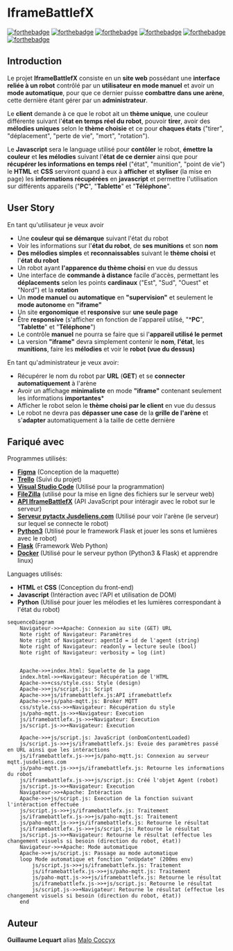 # IframeBattlefX

[![forthebadge](https://forthebadge.com/images/badges/it-works-why.svg)](https://forthebadge.com) [![forthebadge](https://forthebadge.com/images/badges/built-with-love.svg)](https://forthebadge.com) [![forthebadge](https://forthebadge.com/images/badges/for-robots.svg)](https://forthebadge.com)
[![forthebadge](https://forthebadge.com/images/badges/made-with-javascript.svg)](https://forthebadge.com) [![forthebadge](https://forthebadge.com/images/badges/uses-html.svg)](https://forthebadge.com) [![forthebadge](https://forthebadge.com/images/badges/uses-css.svg)](https://forthebadge.com)

## Introduction

Le projet **IframeBattlefX** consiste en un **site web** possédant une **interface reliée à un robot** contrôlé par un **utilisateur en mode manuel** et avoir un **mode automatique**, pour que ce dernier puisse **combattre dans une arène**, cette dernière étant gérer par un **administrateur**.

Le **client** demande à ce que le robot ait un **thème unique**, une couleur différente suivant l'**état en temps réel du robot**, pouvoir **tirer**, avoir des **mélodies uniques** selon le **thème choisie** et ce pour **chaques états** ("tirer", "déplacement", "perte de vie", "mort", "rotation").

Le **Javascript** sera le language utilisé pour **contôler** le robot, **émettre la couleur** et **les mélodies** suivant l'**état de ce dernier** ainsi que pour **récupérer les informations en temps réel** ("état", "munition", "point de vie") le **HTML** et **CSS** serviront quand à eux à **afficher** et **styliser** (la mise en page) les **informations récupérées** en **javascript** et permettre l'utilisation sur différents appareils ("**PC**", "**Tablette**" et "**Téléphone**".


## User Story
 
En tant qu'utilisateur je veux avoir
* Une **couleur qui se démarque** suivant l'état du robot
* Voir les informations sur l'**état du robot**, de **ses munitions** et son **nom**
* **Des mélodies simples** et **reconnaissables** suivant le **thème choisi** et l'**état du robot**
* Un robot ayant **l'apparence du thème choisi** en vue du dessus
* Une interface de **commande à distance** facile d'accès, permettant les **déplacements** selon les points **cardinaux** ("Est", "Sud", "Ouest" et "Nord") et la **rotation**
* Un **mode manuel** ou **automatique** en **"supervision"** et seulement le **mode autonome** en **"iframe"**
* Un site **ergonomique** et **responsive** sur **une seule page**
* Être **responsive** (s'afficher en fonction de l'appareil utilsé, "***PC**", "**Tablette**" et "**Téléphone**")
* Le contrôle **manuel** ne pourra se faire que si l'**appareil utilisé le permet**
* La version **"iframe"** devra simplement contenir le **nom**, **l'état**, les **munitions**, faire les **mélodies** et voir le **robot (vue du dessus)**

En tant qu'administrateur je veux avoir:

* Récupérer le nom du robot par **URL** (**GET**) et se **connecter automatiquement** à l'arène 
* Avoir un affichage **minimaliste** en mode **"iframe"** contenant seulement les informations **importantes***
* Afficher le robot selon le **thème choisi par le client** en vue du dessus
* Le robot ne devra pas **dépasser une case** de la **grille de l'arène** et s'**adapter** automatiquement à la taille de cette dernière

## Fariqué avec

Programmes utilisés:
* **[Figma](https://www.figma.com/)** (Conception de la maquette)
* **[Trello](https://trello.com/)** (Suivi du projet)
* **[Visual Studio Code](https://code.visualstudio.com/)** (Utilisé pour la programmation) 
* **[FileZilla](https://filezilla-project.org/)** (utilisé pour la mise en ligne des fichiers sur le serveur web)
* **[API IframeBattlefX](https://github.com/MaloCoccyx/IframeBattlefX/blob/main/js/iframebattlefx.js)** (API JavaScript pour intéragir avec le robot sur le serveur)
* **[Serveur pytactx Jusdeliens.com](http://jusdeliens.com/play/pytactx/)** (Utilisé pour voir l'arène (le serveur) sur lequel se connecte le robot)
* **[Python3](https://www.python.org/download/releases/3.0/)** (Utilisé pour le framework Flask et jouer les sons et lumières avec le robot)
* **[Flask](https://flask.palletsprojects.com/)** (Framework Web Python)
* **[Docker](https://www.docker.com/)** (Utilisé pour le serveur python (Python3 & Flask) et apprendre linux)

Languages utilisés:
* **HTML** et **CSS** (Conception du front-end)
* **Javascript** (Intéraction avec l'API et utilisation de DOM)
* **Python** (Utilisé pour jouer les mélodies et les lumières correspondant à l'état du robot)

```mermaid
sequenceDiagram
    Navigateur->>+Apache: Connexion au site (GET) URL
    Note right of Navigateur: Paramètres
    Note right of Navigateur: agentId = id de l'agent (string)
    Note right of Navigateur: readonly = lecture seule (bool)
    Note right of Navigateur: verbosity = log (int)


    Apache->>+index.html: Squelette de la page
    index.html->>+Navigateur: Récupération de l'HTML
    Apache->>+css/style.css: Style (design)
    Apache->>+js/script.js: Script
    Apache->>+js/iframebattlefx.js:API iframebattlefx
    Apache->>+js/paho-mqtt.js: Broker MQTT
    css/style.css->>+Navigateur: Récupération du style
    js/paho-mqtt.js->>+Navigateur: Execution
    js/iframebattlefx.js->>+Navigateur: Execution
    js/script.js->>+Navigateur: Execution
    
    Apache->>+js/script.js: JavaScript (onDomContentLoaded)
    js/script.js->>+js/iframebattlefx.js: Evoie des paramètres passé en URL ainsi que les intéractions
    js/iframebattlefx.js->>+js/paho-mqtt.js: Connexion au serveur mqtt.jusdeliens.com
    js/paho-mqtt.js->>+js/iframebattlefx.js: Retourne les informations du robot 
    js/iframebattlefx.js->>+js/script.js: Créé l'objet Agent (robot)
    js/script.js->>+Navigateur: Execution
    Navigateur->>+Apache: Intéraction
    Apache->>+js/script.js: Execution de la fonction suivant l'intéraction effectuée
    js/script.js->>+js/iframebattlefx.js: Traitement
    js/iframebattlefx.js->>+js/paho-mqtt.js: Traitement
    js/paho-mqtt.js->>+js/iframebattlefx.js: Retourne le résultat
    js/iframebattlefx.js->>+js/script.js: Retourne le résultat
    js/script.js->>+Navigateur: Retourne le résultat (effectue les changement visuels si besoin (direction du robot, état))
    Navigateur->>+Apache: Mode automatique
    Apache->>+js/script.js: Passage au mode automatique
    loop Mode automatique et fonction "onUpdate" (200ms env)
        js/script.js->>+js/iframebattlefx.js: Traitement
        js/iframebattlefx.js->>+js/paho-mqtt.js: Traitement
        js/paho-mqtt.js->>+js/iframebattlefx.js: Retourne le résultat
        js/iframebattlefx.js->>+js/script.js: Retourne le résultat
        js/script.js->>+Navigateur: Retourne le résultat (effectue les changement visuels si besoin (direction du robot, état))
    end
```

## Auteur

**Guillaume Lequart** alias [Malo Coccyx](https://github.com/MaloCoccyx/ "@MaloCoccyx")
